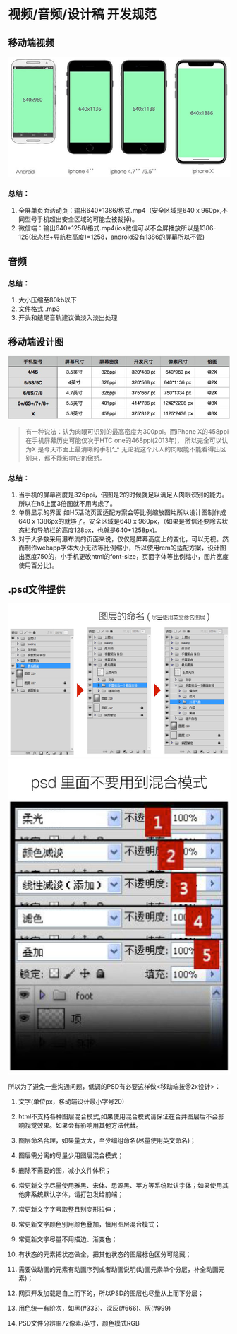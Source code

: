 
# 视频/音频/设计稿 开发规范

## 移动端视频
![视频尺寸](images/dev-pixel2.jpg)

### 总结：
1. 全屏单页面活动页：输出640*1386/格式.mp4（安全区域是640 x 960px,不同型号手机超出安全区域的可能会被裁掉)。
2. 微信端：输出640*1258/格式.mp4(ios微信可以不全屏播放所以是1386-128(状态栏+导航栏高度)=1258，android没有1386的屏幕所以不管)

## 音频

### 总结：
1. 大小压缩至80kb以下
2. 文件格式 .mp3
3. 开头和结尾音轨建议做淡入淡出处理

## 移动端设计图
![手机尺寸](./images/dev-pixel1.jpg)

> 有一种说法：认为肉眼可识别的最高密度为300ppi。而iPhone X的458ppi在手机屏幕历史可能仅次于HTC one的468ppi(2013年)， 所以完全可以认为X 是今天市面上最清晰的手机^_^ 无论我这个凡人的肉眼能不能看得出区别来，都不能影响它的傲娇。

### 总结：

1. 当手机的屏幕密度是326ppi，倍图是2的时候就足以满足人肉眼识别的能力。所以在h5上面3倍图就不用考虑了。
2. 单屏显示的界面 如H5活动页面适配方案会等比例缩放图片所以设计图制作成640 x 1386px的就够了。安全区域是640 x 960px，（如果是微信还要除去状态栏和导航栏的高度128px，也就是640*1258px)。
3. 对于大多数采用瀑布流的页面来说，仅仅是屏幕高度上的变化，可以无视。然而制作webapp字体大小无法等比例缩小，所以使用rem的适配方案，设计图出宽度750的，小手机更改html的font-size，页面字体等比例缩小，图片宽度使用百分比)。


## .psd文件提供
![图层规范](./images/dev-pixel3.jpg)
![禁止出现混合模式](./images/dev-pixel4.jpg)

所以为了避免一些沟通问题，低调的PSD有必要这样做<移动端按@2x设计>：
1. 文字(单位px，移动端设计最小字号20)

2. html不支持各种图层混合模式,如果使用混合模式请保证在合并图层后不会影响视觉效果。如果会有影响用其他方法代替。

3. 图层命名合理，如果量太大，至少编组命名(尽量使用英文命名)；

4. 图层需分离的尽量少用图层混合模式；

5. 删除不需要的图，减小文件体积；

6. 常更新文字尽量使用雅黑、宋体、思源黑、苹方等系统默认字体；如果使用其他非系统默认字体，请打包发给前端；

7. 常更新文字字号取整且别变形拉伸；

8. 常更新文字颜色别用颜色叠加，慎用图层混合模式；

9. 常更新文字尽量不用描边、渐变色；

10. 有状态的元素把状态做全，把其他状态的图层标色区分可隐藏；

11. 需要做动画的元素有动画序列或者动画说明(动画元素单个分层，补全动画元素)；

12. 网页开发加载是自上而下的，所以PSD的图层也尽量从上而下分层；

13. 用色统一有阶次，如黑(#333)、深灰(#666)、灰(#999)

14. PSD文件分辨率72像素/英寸，颜色模式RGB

